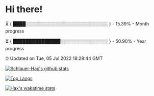 # Hi there!

⏳ { ████░░░░░░░░░░░░░░░░░░░░░░░░░░ } - 15.39% - Month progress

⏳ { ███████████████░░░░░░░░░░░░░░░ } - 50.90% - Year progress

⏰ Updated on Tue, 05 Jul 2022 18:28:44 GMT


[![Schlauer-Hax's github stats](https://github-readme-stats.vercel.app/api?username=Schlauer-Hax&show_icons=true&theme=dark&count_private=true)](https://github.com/Schlauer-Hax)


[![Top Langs](https://github-readme-stats.vercel.app/api/top-langs/?username=Schlauer-Hax&layout=compact&theme=dark)](https://github.com/Schlauer-Hax?tab=repositories)


[![Hax's wakatime stats](https://github-readme-stats.vercel.app/api/wakatime?username=Hax&theme=dark)](https://wakatime.com/@Hax)

